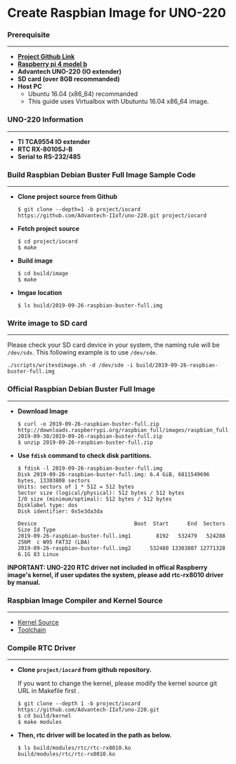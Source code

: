 Create Raspbian Image for UNO-220
===

### Prerequisite
---
- **[Project Github Link](https://github.com/Advantech-IIoT/uno-220/tree/master)**
- **[Raspberry pi 4 model b](https://www.raspberrypi.org/products/raspberry-pi-4-model-b/)**
- **Advantech UNO-220 (IO extender)**
- **SD card (over 8GB recommanded)**
- **Host PC**
  - Ubuntu 16.04 (x86_64) recommanded
  - This guide uses Virtualbox with Ubutuntu 16.04 x86_64 image.

### UNO-220 Information
---
- **TI TCA9554 IO extender**  
- **RTC RX-8010SJ-B**
- **Serial to RS-232/485** 

### Build Raspbian Debian Buster Full Image Sample Code
---
- **Clone project source from Github**
  ```
  $ git clone --depth=1 -b project/iocard https://github.com/Advantech-IIoT/uno-220.git project/iocard
  ```
- **Fetch project source**
  ```
  $ cd project/iocard
  $ make 
  ```
- **Build image**
  ```
  $ cd build/image
  $ make 
  ```
- **Imgae location**
  ```
  $ ls build/2019-09-26-raspbian-buster-full.img
  ```

### Write image to SD card
---
  Please check your SD card device in your system, the naming rule will be `/dev/sdx`. This following example is to use `/dev/sde`. 
  
  ```
  ./scripts/writesdimage.sh -d /dev/sde -i build/2019-09-26-raspbian-buster-full.img
  ```

### Official Raspbian Debian Buster Full Image
---
- **Download Image**
  ```
  $ curl -o 2019-09-26-raspbian-buster-full.zip http://downloads.raspberrypi.org/raspbian_full/images/raspbian_full-2019-09-30/2019-09-26-raspbian-buster-full.zip 
  $ unzip 2019-09-26-raspbian-buster-full.zip
  ```
- **Use `fdisk` command to check disk partitions.**
  ```
  $ fdisk -l 2019-09-26-raspbian-buster-full.img
  Disk 2019-09-26-raspbian-buster-full.img: 6.4 GiB, 6811549696 bytes, 13303808 sectors
  Units: sectors of 1 * 512 = 512 bytes
  Sector size (logical/physical): 512 bytes / 512 bytes
  I/O size (minimum/optimal): 512 bytes / 512 bytes
  Disklabel type: dos
  Disk identifier: 0x5e3da3da

  Device                               Boot  Start      End  Sectors  Size Id Type
  2019-09-26-raspbian-buster-full.img1        8192   532479   524288  256M  c W95 FAT32 (LBA)
  2019-09-26-raspbian-buster-full.img2      532480 13303807 12771328  6.1G 83 Linux

  ```
**INPORTANT: UNO-220 RTC driver not included in offical Raspberry image's kernel, if user updates the system, please add rtc-rx8010 driver by manual.**

### Raspbian Image Compiler and Kernel Source
---
- [Kernel Source](https://github.com/raspberrypi/linux.git)
- [Toolchain](https://github.com/raspberrypi/tools.git)


### Compile RTC Driver
---
- **Clone `project/iocard` from github repository.**

  If you want to change the kernel, please modify the kernel source git URL in Makefile first . 
  
  ```
  $ git clone --depth 1 -b project/iocard https://github.com/Advantech-IIoT/uno-220.git
  $ cd build/kernel
  $ make modules
  ```

- **Then, rtc driver will be located in the path as below.**
  ```
  $ ls build/modules/rtc/rtc-rx8010.ko
  build/modules/rtc/rtc-rx8010.ko
  ```
